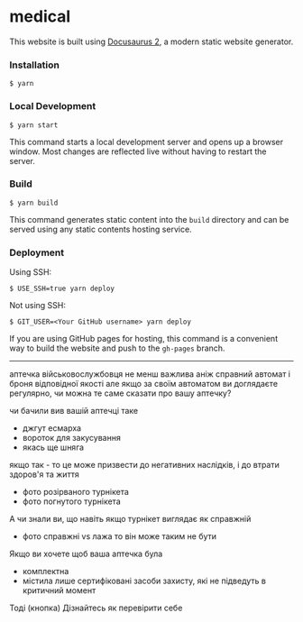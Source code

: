 # medical

This website is built using [Docusaurus 2](https://docusaurus.io/), a modern static website generator.

### Installation

```
$ yarn
```

### Local Development

```
$ yarn start
```

This command starts a local development server and opens up a browser window. Most changes are reflected live without having to restart the server.

### Build

```
$ yarn build
```

This command generates static content into the `build` directory and can be served using any static contents hosting service.

### Deployment

Using SSH:

```
$ USE_SSH=true yarn deploy
```

Not using SSH:

```
$ GIT_USER=<Your GitHub username> yarn deploy
```

If you are using GitHub pages for hosting, this command is a convenient way to build the website and push to the `gh-pages` branch.




---------------------------------------------------------------
аптечка військовослужбовця не менш важлива аніж справний автомат і броня відповідної якості
але якщо за своїм автоматом ви доглядаєте регулярно, чи можна те саме сказати про вашу аптечку?


чи бачили вив вашій аптечці таке
- джгут есмарха
- вороток для закусування
- якась ще шняга


якщо так - то це може призвести до негативних наслідків, і до втрати здоров'я та життя
- фото розірваного турнікета
- фото погнутого турнікета



А чи знали ви, що навіть якщо турнікет виглядає як справжній
- фото справжні vs лажа
то він може таким не бути

Якщо ви хочете щоб ваша аптечка була
- комплектна
- містила лише сертифіковані засоби захисту, які не підведуть в критичний момент


Тоді
(кнопка) Дізнайтесь як перевірити себе
